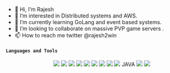 - 👋 Hi, I’m Rajesh
- 👀 I’m interested in Distributed systems and AWS.
- 🌱 I’m currently learning GoLang and event based systems.
- 💞️ I’m looking to collaborate on massive PVP game servers .
- 📫 How to reach me twitter @rajesh2win

<!---
rajesh2win/rajesh2win is a ✨ special ✨ repository because its `README.md` (this file) appears on your GitHub profile.
You can click the Preview link to take a look at your changes.
--->

#### `Languages and Tools`
<p align="center"> 
<img src="https://img.shields.io/badge/HTML5-E34F26?style=for-the-badge&logo=html5&logoColor=white">
<img src="https://img.shields.io/badge/CSS3-1572B6?style=for-the-badge&logo=css3&logoColor=white">
<img src="https://img.shields.io/badge/JavaScript-F7DF1E?style=for-the-badge&logo=javascript&logoColor=black">
<img src="https://img.shields.io/badge/Sass-CC6699?style=for-the-badge&logo=sass&logoColor=white">
<img src="https://img.shields.io/badge/Markdown-000000?style=for-the-badge&logo=markdown&logoColor=white">
<img src="https://img.shields.io/badge/Git-F05032?style=for-the-badge&logo=git&logoColor=white">
<img src="https://img.shields.io/badge/Linux-FCC624?style=for-the-badge&logo=linux&logoColor=black">
<img src="https://img.shields.io/badge/Vs_Code-0078D4?style=for-the-badge&logo=visual%20studio%20code&logoColor=white">
  <img src="https://img.icons8.com/ios-filled/2x/java-coffee-cup-logo.png"> JAVA </img>

<img src="https://img.icons8.com/color/48/000000/amazon-web-services.png"/>
<img src="https://img.icons8.com/color/50/000000/golang.png"/>
</p>
